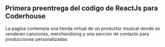 ## Primera preentrega del codigo de ReactJs para Coderhouse
La pagina contempla una tienda virtual de un productor musical donde se venderan canciones, merchandising y una seccion de contacto para producciones personalizadas
